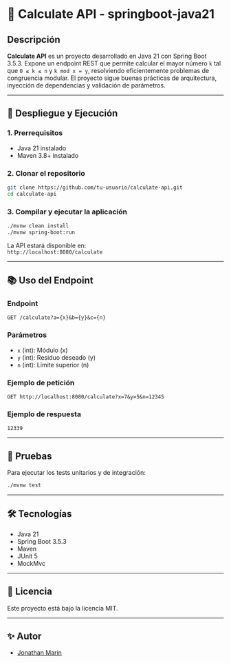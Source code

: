 

# 🧮 Calculate API - springboot-java21

## Descripción

**Calculate API** es un proyecto desarrollado en Java 21 con Spring Boot 3.5.3. Expone un endpoint REST que permite calcular el mayor número `k` tal que `0 ≤ k ≤ n` y `k mod x = y`, resolviendo eficientemente problemas de congruencia modular. El proyecto sigue buenas prácticas de arquitectura, inyección de dependencias y validación de parámetros.

---

## 🚀 Despliegue y Ejecución

### 1. Prerrequisitos

- Java 21 instalado
- Maven 3.8+ instalado

### 2. Clonar el repositorio

```bash
git clone https://github.com/tu-usuario/calculate-api.git
cd calculate-api
```

### 3. Compilar y ejecutar la aplicación

```bash
./mvnw clean install
./mvnw spring-boot:run
```

La API estará disponible en:  
`http://localhost:8080/calculate`

---

## 📚 Uso del Endpoint

### Endpoint

```
GET /calculate?a={x}&b={y}&c={n}
```

### Parámetros

- `x` (int): Módulo (x)
- `y` (int): Residuo deseado (y)
- `n` (int): Límite superior (n)

### Ejemplo de petición

```
GET http://localhost:8080/calculate?x=7&y=5&n=12345
```

### Ejemplo de respuesta

```
12339
```

---

## 🧪 Pruebas

Para ejecutar los tests unitarios y de integración:

```bash
./mvnw test
```

---

## 🛠️ Tecnologías

- Java 21
- Spring Boot 3.5.3
- Maven
- JUnit 5
- MockMvc

---

## 📄 Licencia

Este proyecto está bajo la licencia MIT.

---

## ✨ Autor

- [Jonathan Marin](https://github.com/Anceloth)
